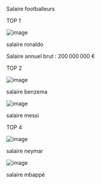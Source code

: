 Salaire footballeurs

TOP 1

![image](https://github.com/user-attachments/assets/a5d4b86f-101a-41c5-b819-5c6cd1fad798)

salaire ronaldo



Salaire annuel brut : 200 000 000 €

TOP 2

![image](https://github.com/user-attachments/assets/d9c82f9e-85b4-4559-b769-27c6eb1ef995)

salaire benzema

![image](https://github.com/user-attachments/assets/0cc2b044-c248-4105-b776-e581b2afacd2)

salaire messi


TOP 4

![image](https://github.com/user-attachments/assets/8d895783-bdc1-475a-a4ac-c842050205d2)

salaire neymar



![image](https://github.com/user-attachments/assets/227c36c8-4cd3-43e8-99c8-a10a81fbfbd3)

salaire mbappé



      
   

